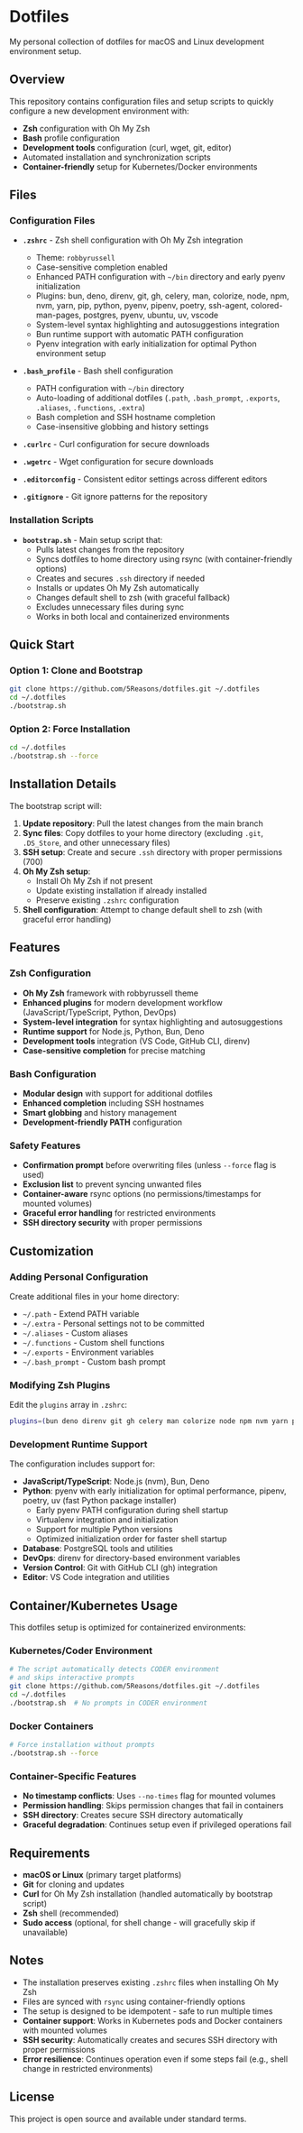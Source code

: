 # Dotfiles

My personal collection of dotfiles for macOS and Linux development environment setup.

## Overview

This repository contains configuration files and setup scripts to quickly configure a new development environment with:

- **Zsh** configuration with Oh My Zsh
- **Bash** profile configuration
- **Development tools** configuration (curl, wget, git, editor)
- Automated installation and synchronization scripts
- **Container-friendly** setup for Kubernetes/Docker environments

## Files

### Configuration Files

- **`.zshrc`** - Zsh shell configuration with Oh My Zsh integration
  - Theme: `robbyrussell`
  - Case-sensitive completion enabled
  - Enhanced PATH configuration with `~/bin` directory and early pyenv initialization
  - Plugins: bun, deno, direnv, git, gh, celery, man, colorize, node, npm, nvm, yarn, pip, python, pyenv, pipenv, poetry, ssh-agent, colored-man-pages, postgres, pyenv, ubuntu, uv, vscode
  - System-level syntax highlighting and autosuggestions integration
  - Bun runtime support with automatic PATH configuration
  - Pyenv integration with early initialization for optimal Python environment setup

- **`.bash_profile`** - Bash shell configuration
  - PATH configuration with `~/bin` directory
  - Auto-loading of additional dotfiles (`.path`, `.bash_prompt`, `.exports`, `.aliases`, `.functions`, `.extra`)
  - Bash completion and SSH hostname completion
  - Case-insensitive globbing and history settings

- **`.curlrc`** - Curl configuration for secure downloads
- **`.wgetrc`** - Wget configuration for secure downloads
- **`.editorconfig`** - Consistent editor settings across different editors
- **`.gitignore`** - Git ignore patterns for the repository

### Installation Scripts

- **`bootstrap.sh`** - Main setup script that:
  - Pulls latest changes from the repository
  - Syncs dotfiles to home directory using rsync (with container-friendly options)
  - Creates and secures `.ssh` directory if needed
  - Installs or updates Oh My Zsh automatically
  - Changes default shell to zsh (with graceful fallback)
  - Excludes unnecessary files during sync
  - Works in both local and containerized environments

## Quick Start

### Option 1: Clone and Bootstrap

```bash
git clone https://github.com/5Reasons/dotfiles.git ~/.dotfiles
cd ~/.dotfiles
./bootstrap.sh
```

### Option 2: Force Installation

```bash
cd ~/.dotfiles
./bootstrap.sh --force
```

## Installation Details

The bootstrap script will:

1. **Update repository**: Pull the latest changes from the main branch
2. **Sync files**: Copy dotfiles to your home directory (excluding `.git`, `.DS_Store`, and other unnecessary files)
3. **SSH setup**: Create and secure `.ssh` directory with proper permissions (700)
4. **Oh My Zsh setup**:
   - Install Oh My Zsh if not present
   - Update existing installation if already installed
   - Preserve existing `.zshrc` configuration
5. **Shell configuration**: Attempt to change default shell to zsh (with graceful error handling)

## Features

### Zsh Configuration

- **Oh My Zsh** framework with robbyrussell theme
- **Enhanced plugins** for modern development workflow (JavaScript/TypeScript, Python, DevOps)
- **System-level integration** for syntax highlighting and autosuggestions
- **Runtime support** for Node.js, Python, Bun, Deno
- **Development tools** integration (VS Code, GitHub CLI, direnv)
- **Case-sensitive completion** for precise matching

### Bash Configuration

- **Modular design** with support for additional dotfiles
- **Enhanced completion** including SSH hostnames
- **Smart globbing** and history management
- **Development-friendly PATH** configuration

### Safety Features

- **Confirmation prompt** before overwriting files (unless `--force` flag is used)
- **Exclusion list** to prevent syncing unwanted files
- **Container-aware** rsync options (no permissions/timestamps for mounted volumes)
- **Graceful error handling** for restricted environments
- **SSH directory security** with proper permissions

## Customization

### Adding Personal Configuration

Create additional files in your home directory:

- `~/.path` - Extend PATH variable
- `~/.extra` - Personal settings not to be committed
- `~/.aliases` - Custom aliases
- `~/.functions` - Custom shell functions
- `~/.exports` - Environment variables
- `~/.bash_prompt` - Custom bash prompt

### Modifying Zsh Plugins

Edit the `plugins` array in `.zshrc`:

```bash
plugins=(bun deno direnv git gh celery man colorize node npm nvm yarn pip python pyenv pipenv poetry ssh-agent colored-man-pages postgres pyenv ubuntu uv vscode)
```

### Development Runtime Support

The configuration includes support for:

- **JavaScript/TypeScript**: Node.js (nvm), Bun, Deno
- **Python**: pyenv with early initialization for optimal performance, pipenv, poetry, uv (fast Python package installer)
  - Early pyenv PATH configuration during shell startup
  - Virtualenv integration and initialization
  - Support for multiple Python versions
  - Optimized initialization order for faster shell startup
- **Database**: PostgreSQL tools and utilities
- **DevOps**: direnv for directory-based environment variables
- **Version Control**: Git with GitHub CLI (gh) integration
- **Editor**: VS Code integration and utilities

## Container/Kubernetes Usage

This dotfiles setup is optimized for containerized environments:

### Kubernetes/Coder Environment

```bash
# The script automatically detects CODER environment
# and skips interactive prompts
git clone https://github.com/5Reasons/dotfiles.git ~/.dotfiles
cd ~/.dotfiles
./bootstrap.sh  # No prompts in CODER environment
```

### Docker Containers

```bash
# Force installation without prompts
./bootstrap.sh --force
```

### Container-Specific Features

- **No timestamp conflicts**: Uses `--no-times` flag for mounted volumes
- **Permission handling**: Skips permission changes that fail in containers
- **SSH directory**: Creates secure SSH directory automatically
- **Graceful degradation**: Continues setup even if privileged operations fail

## Requirements

- **macOS or Linux** (primary target platforms)
- **Git** for cloning and updates
- **Curl** for Oh My Zsh installation (handled automatically by bootstrap script)
- **Zsh** shell (recommended)
- **Sudo access** (optional, for shell change - will gracefully skip if unavailable)

## Notes

- The installation preserves existing `.zshrc` files when installing Oh My Zsh
- Files are synced with `rsync` using container-friendly options
- The setup is designed to be idempotent - safe to run multiple times
- **Container support**: Works in Kubernetes pods and Docker containers with mounted volumes
- **SSH security**: Automatically creates and secures SSH directory with proper permissions
- **Error resilience**: Continues operation even if some steps fail (e.g., shell change in restricted environments)

## License

This project is open source and available under standard terms.

